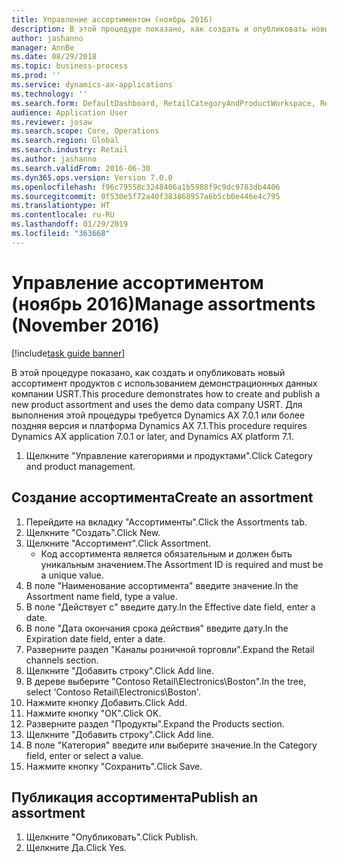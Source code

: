 ```yaml
---
title: Управление ассортиментом (ноябрь 2016)
description: В этой процедуре показано, как создать и опубликовать новый ассортимент продуктов с использованием демонстрационных данных компании USRT.
author: jashanno
manager: AnnBe
ms.date: 08/29/2018
ms.topic: business-process
ms.prod: ''
ms.service: dynamics-ax-applications
ms.technology: ''
ms.search.form: DefaultDashboard, RetailCategoryAndProductWorkspace, RetailCategoryAndProductAssortment, RetailAssortmentDetails, RetailOperatingUnitPicker, EcoResCategorySingleLookup
audience: Application User
ms.reviewer: josaw
ms.search.scope: Core, Operations
ms.search.region: Global
ms.search.industry: Retail
ms.author: jashanno
ms.search.validFrom: 2016-06-30
ms.dyn365.ops.version: Version 7.0.0
ms.openlocfilehash: f96c79558c3248406a1b5988f9c9dc9783db4406
ms.sourcegitcommit: 0f530e5f72a40f383868957a6b5cb0e446e4c795
ms.translationtype: HT
ms.contentlocale: ru-RU
ms.lasthandoff: 01/29/2019
ms.locfileid: "363668"
---
```

# <a name="manage-assortments-november-2016"></a><span data-ttu-id="bc3fc-103">Управление ассортиментом (ноябрь 2016)</span><span class="sxs-lookup"><span data-stu-id="bc3fc-103">Manage assortments (November 2016)</span></span>

[!include[task guide banner](../includes/task-guide-banner.md)]

<span data-ttu-id="bc3fc-104">В этой процедуре показано, как создать и опубликовать новый ассортимент продуктов с использованием демонстрационных данных компании USRT.</span><span class="sxs-lookup"><span data-stu-id="bc3fc-104">This procedure demonstrates how to create and publish a new product assortment and uses the demo data company USRT.</span></span> <span data-ttu-id="bc3fc-105">Для выполнения этой процедуры требуется Dynamics AX 7.0.1 или более поздняя версия и платформа Dynamics AX 7.1.</span><span class="sxs-lookup"><span data-stu-id="bc3fc-105">This procedure requires Dynamics AX application 7.0.1 or later, and Dynamics AX platform 7.1.</span></span>  

1. <span data-ttu-id="bc3fc-106">Щелкните "Управление категориями и продуктами".</span><span class="sxs-lookup"><span data-stu-id="bc3fc-106">Click Category and product management.</span></span>

## <a name="create-an-assortment"></a><span data-ttu-id="bc3fc-107">Создание ассортимента</span><span class="sxs-lookup"><span data-stu-id="bc3fc-107">Create an assortment</span></span>
1. <span data-ttu-id="bc3fc-108">Перейдите на вкладку "Ассортименты".</span><span class="sxs-lookup"><span data-stu-id="bc3fc-108">Click the Assortments tab.</span></span>
2. <span data-ttu-id="bc3fc-109">Щелкните "Создать".</span><span class="sxs-lookup"><span data-stu-id="bc3fc-109">Click New.</span></span>
3. <span data-ttu-id="bc3fc-110">Щелкните "Ассортимент".</span><span class="sxs-lookup"><span data-stu-id="bc3fc-110">Click Assortment.</span></span>
    * <span data-ttu-id="bc3fc-111">Код ассортимента является обязательным и должен быть уникальным значением.</span><span class="sxs-lookup"><span data-stu-id="bc3fc-111">The Assortment ID is required and must be a unique value.</span></span>  
4. <span data-ttu-id="bc3fc-112">В поле "Наименование ассортимента" введите значение.</span><span class="sxs-lookup"><span data-stu-id="bc3fc-112">In the Assortment name field, type a value.</span></span>
5. <span data-ttu-id="bc3fc-113">В поле "Действует с" введите дату.</span><span class="sxs-lookup"><span data-stu-id="bc3fc-113">In the Effective date field, enter a date.</span></span>
6. <span data-ttu-id="bc3fc-114">В поле "Дата окончания срока действия" введите дату.</span><span class="sxs-lookup"><span data-stu-id="bc3fc-114">In the Expiration date field, enter a date.</span></span>
7. <span data-ttu-id="bc3fc-115">Разверните раздел "Каналы розничной торговли".</span><span class="sxs-lookup"><span data-stu-id="bc3fc-115">Expand the Retail channels section.</span></span>
8. <span data-ttu-id="bc3fc-116">Щелкните "Добавить строку".</span><span class="sxs-lookup"><span data-stu-id="bc3fc-116">Click Add line.</span></span>
9. <span data-ttu-id="bc3fc-117">В дереве выберите "Contoso Retail\Electronics\Boston".</span><span class="sxs-lookup"><span data-stu-id="bc3fc-117">In the tree, select 'Contoso Retail\Electronics\Boston'.</span></span>
10. <span data-ttu-id="bc3fc-118">Нажмите кнопку Добавить.</span><span class="sxs-lookup"><span data-stu-id="bc3fc-118">Click Add.</span></span>
11. <span data-ttu-id="bc3fc-119">Нажмите кнопку "OК".</span><span class="sxs-lookup"><span data-stu-id="bc3fc-119">Click OK.</span></span>
12. <span data-ttu-id="bc3fc-120">Разверните раздел "Продукты".</span><span class="sxs-lookup"><span data-stu-id="bc3fc-120">Expand the Products section.</span></span>
13. <span data-ttu-id="bc3fc-121">Щелкните "Добавить строку".</span><span class="sxs-lookup"><span data-stu-id="bc3fc-121">Click Add line.</span></span>
14. <span data-ttu-id="bc3fc-122">В поле "Категория" введите или выберите значение.</span><span class="sxs-lookup"><span data-stu-id="bc3fc-122">In the Category field, enter or select a value.</span></span>
15. <span data-ttu-id="bc3fc-123">Нажмите кнопку "Сохранить".</span><span class="sxs-lookup"><span data-stu-id="bc3fc-123">Click Save.</span></span>

## <a name="publish-an-assortment"></a><span data-ttu-id="bc3fc-124">Публикация ассортимента</span><span class="sxs-lookup"><span data-stu-id="bc3fc-124">Publish an assortment</span></span>
1. <span data-ttu-id="bc3fc-125">Щелкните "Опубликовать".</span><span class="sxs-lookup"><span data-stu-id="bc3fc-125">Click Publish.</span></span>
2. <span data-ttu-id="bc3fc-126">Щелкните Да.</span><span class="sxs-lookup"><span data-stu-id="bc3fc-126">Click Yes.</span></span>

